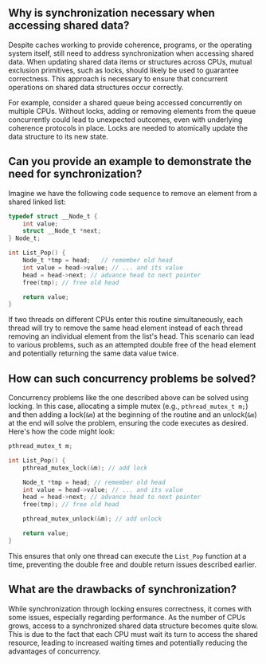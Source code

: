 ## Why is synchronization necessary when accessing shared data?

Despite caches working to provide coherence, programs, or the operating system itself, still need to address synchronization when accessing shared data. When updating shared data items or structures across CPUs, mutual exclusion primitives, such as locks, should likely be used to guarantee correctness. This approach is necessary to ensure that concurrent operations on shared data structures occur correctly. 

For example, consider a shared queue being accessed concurrently on multiple CPUs. Without locks, adding or removing elements from the queue concurrently could lead to unexpected outcomes, even with underlying coherence protocols in place. Locks are needed to atomically update the data structure to its new state.

## Can you provide an example to demonstrate the need for synchronization?

Imagine we have the following code sequence to remove an element from a shared linked list:

```C
typedef struct __Node_t {
    int value;
    struct __Node_t *next;
} Node_t;

int List_Pop() {
    Node_t *tmp = head;   // remember old head 
    int value = head->value; // ... and its value
    head = head->next; // advance head to next pointer
    free(tmp); // free old head

    return value;
}
```

If two threads on different CPUs enter this routine simultaneously, each thread will try to remove the same head element instead of each thread removing an individual element from the list's head. This scenario can lead to various problems, such as an attempted double free of the head element and potentially returning the same data value twice.

## How can such concurrency problems be solved?

Concurrency problems like the one described above can be solved using locking. In this case, allocating a simple mutex (e.g., `pthread_mutex_t m;`) and then adding a lock(`&m`) at the beginning of the routine and an unlock(`&m`) at the end will solve the problem, ensuring the code executes as desired. Here's how the code might look:

```C
pthread_mutex_t m;

int List_Pop() {
    pthread_mutex_lock(&m); // add lock

    Node_t *tmp = head; // remember old head 
    int value = head->value; // ... and its value
    head = head->next; // advance head to next pointer
    free(tmp); // free old head

    pthread_mutex_unlock(&m); // add unlock

    return value;
}
```

This ensures that only one thread can execute the `List_Pop` function at a time, preventing the double free and double return issues described earlier.

## What are the drawbacks of synchronization?

While synchronization through locking ensures correctness, it comes with some issues, especially regarding performance. As the number of CPUs grows, access to a synchronized shared data structure becomes quite slow. This is due to the fact that each CPU must wait its turn to access the shared resource, leading to increased waiting times and potentially reducing the advantages of concurrency.